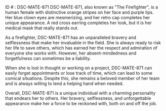ID # : DSC-MATE-871
DSC-MATE-871, also known as "The Firefighter", is a human female with distinctive orange stripes on her face and purple lips. Her blue clown eyes are mesmerizing, and her retro cap completes her unique appearance. A red cross earring completes her look, but it is her medical mask that really stands out.

As a firefighter, DSC-MATE-871 has an unparalleled bravery and selflessness that make her invaluable in the field. She is always ready to risk her life to save others, which has earned her the respect and admiration of everyone she works with. However, her absent-mindedness and forgetfulness can sometimes be a liability.

When she is lost in thought or working on a project, DSC-MATE-871 can easily forget appointments or lose track of time, which can lead to some comical situations. Despite this, she remains a beloved member of her team and is always willing to lend a helping hand when needed.

Overall, DSC-MATE-871 is a unique individual with a charming personality that endears her to others. Her bravery, selflessness, and unforgettable appearance make her a force to be reckoned with, both on and off the job.